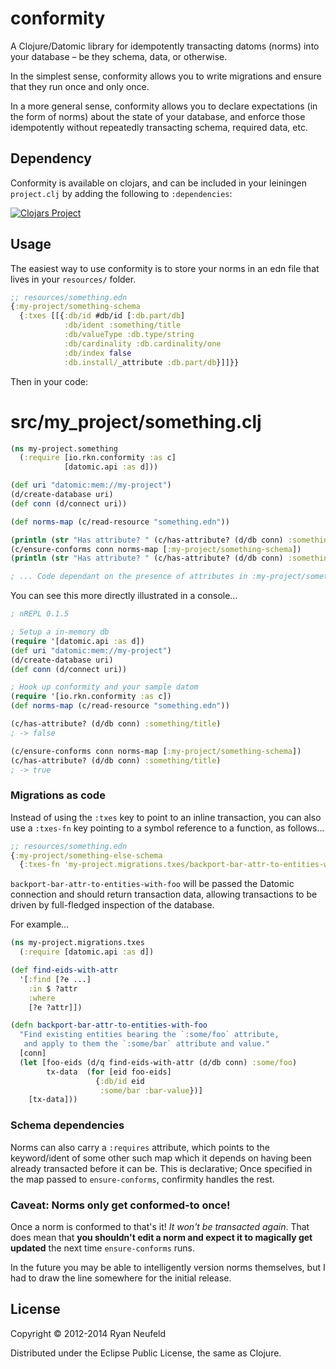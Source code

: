 # conformity

A Clojure/Datomic library for idempotently transacting datoms (norms) into your database – be they schema, data, or otherwise.

In the simplest sense, conformity allows you to write migrations and ensure that they run once and only once.

In a more general sense, conformity allows you to declare expectations (in the form of norms) about the state of your database, and enforce those idempotently without repeatedly transacting schema, required data, etc.

## Dependency

Conformity is available on clojars, and can be included in your leiningen `project.clj` by adding the following to `:dependencies`:

[![Clojars Project](http://clojars.org/io.rkn/conformity/latest-version.svg)](http://clojars.org/io.rkn/conformity)


## Usage

The easiest way to use conformity is to store your norms in an edn file that lives in your `resources/` folder.

```clojure
;; resources/something.edn
{:my-project/something-schema
  {:txes [[{:db/id #db/id [:db.part/db]
            :db/ident :something/title
            :db/valueType :db.type/string
            :db/cardinality :db.cardinality/one
            :db/index false
            :db.install/_attribute :db.part/db}]]}}
```
Then in your code:
# src/my_project/something.clj
```clojure
(ns my-project.something
  (:require [io.rkn.conformity :as c]
            [datomic.api :as d]))

(def uri "datomic:mem://my-project")
(d/create-database uri)
(def conn (d/connect uri))

(def norms-map (c/read-resource "something.edn"))

(println (str "Has attribute? " (c/has-attribute? (d/db conn) :something/title)))
(c/ensure-conforms conn norms-map [:my-project/something-schema])
(println (str "Has attribute? " (c/has-attribute? (d/db conn) :something/title)))

; ... Code dependant on the presence of attributes in :my-project/something-schema
```
You can see this more directly illustrated in a console…
```clojure
; nREPL 0.1.5

; Setup a in-memory db
(require '[datomic.api :as d])
(def uri "datomic:mem://my-project")
(d/create-database uri)
(def conn (d/connect uri))

; Hook up conformity and your sample datom
(require '[io.rkn.conformity :as c])
(def norms-map (c/read-resource "something.edn"))

(c/has-attribute? (d/db conn) :something/title)
; -> false

(c/ensure-conforms conn norms-map [:my-project/something-schema])
(c/has-attribute? (d/db conn) :something/title)
; -> true
```

### Migrations as code

Instead of using the `:txes` key to point to an inline transaction, you can also use a `:txes-fn` key pointing to a symbol reference to a function, as follows...

```clojure
;; resources/something.edn
{:my-project/something-else-schema
  {:txes-fn 'my-project.migrations.txes/backport-bar-attr-to-entities-with-foo}}
```

`backport-bar-attr-to-entities-with-foo` will be passed the Datomic connection and should return transaction data, allowing transactions to be driven by full-fledged inspection of the database.

For example...

```clojure
(ns my-project.migrations.txes
  (:require [datomic.api :as d])

(def find-eids-with-attr
  '[:find [?e ...]
    :in $ ?attr
    :where
    [?e ?attr]])

(defn backport-bar-attr-to-entities-with-foo
  "Find existing entities bearing the `:some/foo` attribute,
   and apply to them the `:some/bar` attribute and value."
  [conn]
  (let [foo-eids (d/q find-eids-with-attr (d/db conn) :some/foo)
        tx-data  (for [eid foo-eids]
                   {:db/id eid
                    :some/bar :bar-value})]
    [tx-data]))
```


### Schema dependencies

Norms can also carry a `:requires` attribute, which points to the keyword/ident of some other such map which it depends on having been already transacted before it can be. This is declarative; Once specified in the map passed to `ensure-conforms`, confirmity handles the rest.

### Caveat: Norms only get conformed-to once!

Once a norm is conformed to that's it! *It won't be transacted again*. That does mean that **you shouldn't edit a norm and expect it to magically get updated** the next time `ensure-conforms` runs.

In the future you may be able to intelligently version norms themselves, but I had to draw the line somewhere for the initial release.

## License

Copyright © 2012-2014 Ryan Neufeld

Distributed under the Eclipse Public License, the same as Clojure.
